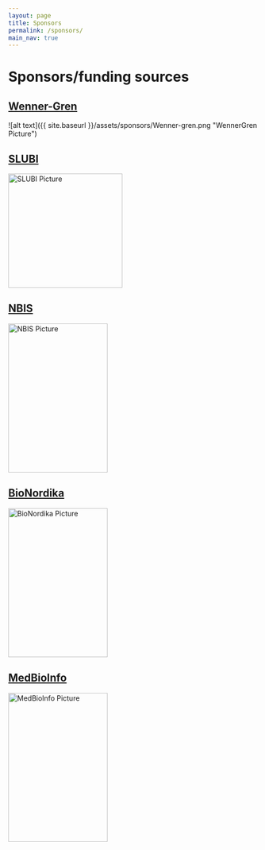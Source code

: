 ```yaml
---
layout: page
title: Sponsors
permalink: /sponsors/
main_nav: true
---
```


# Sponsors/funding sources

## [Wenner-Gren]('https://www.swgc.org/')

![alt text]({{ site.baseurl }}/assets/sponsors/Wenner-gren.png "WennerGren Picture")

## [SLUBI]('https://www.slubi.se/')

<img src="{{ site.baseurl }}/assets/sponsors/SLUBI.png" alt="SLUBI Picture" style="width:230px; height:auto;">


## [NBIS]('https://nbis.se/')

<img src="{{ site.baseurl }}/assets/sponsors/NBIS.svg" alt="NBIS Picture" width="200" height="300">


## [BioNordika]('https://bionordika.se/')

<img src="{{ site.baseurl }}/assets/sponsors/BioNordika.png" alt="BioNordika Picture" width="200" height="300">


## [MedBioInfo]('https://www.medbioinfo.se/')

<img src="{{ site.baseurl }}/assets/sponsors/MedBioInfo.jpg" alt="MedBioInfo Picture" width="200" height="300">
